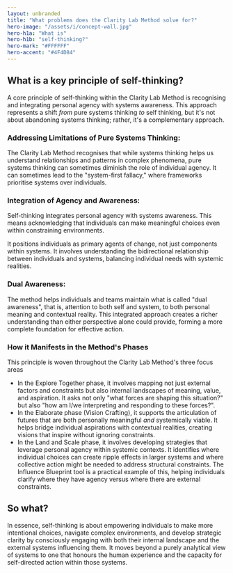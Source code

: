 ```yaml
---
layout: unbranded
title: "What problems does the Clarity Lab Method solve for?"
hero-image: "/assets/i/concept-wall.jpg"
hero-h1a: "What is"
hero-h1b: "self-thinking?"
hero-mark: "#FFFFFF"
hero-accent: "#4F4D84"
---
```


<h2 class="govuk-heading-l">What is a key principle of self-thinking?</h2>

A core principle of self-thinking within the Clarity Lab Method is recognising and integrating personal agency with systems awareness. This approach represents a shift *from* pure systems thinking *to* self thinking, but it's not about abandoning systems thinking; rather, it's a complementary approach.

<h3 class="govuk-heading-m"></h3>

<h3 class="govuk-heading-m">Addressing Limitations of Pure Systems Thinking:</h3>

The Clarity Lab Method recognises that while systems thinking helps us understand relationships and patterns in complex phenomena, pure systems thinking can sometimes diminish the role of individual agency. It can sometimes lead to the "system-first fallacy," where frameworks prioritise systems over individuals.

<h3 class="govuk-heading-m">Integration of Agency and Awareness:</h3>

Self-thinking integrates personal agency with systems awareness. This means acknowledging that individuals can make meaningful choices even within constraining environments. 

It positions individuals as primary agents of change, not just components within systems. It involves understanding the bidirectional relationship between individuals and systems, balancing individual needs with systemic realities.

<h3 class="govuk-heading-m">Dual Awareness:</h3>

The method helps individuals and teams maintain what is called "dual awareness", that is, attention to both self and system, to both personal meaning and contextual reality. This integrated approach creates a richer understanding than either perspective alone could provide, forming a more complete foundation for effective action.

<h3 class="govuk-heading-m">How it Manifests in the Method's Phases</h3>

This principle is woven throughout the Clarity Lab Method's three focus areas

- In the Explore Together phase, it involves mapping not just external factors and constraints but also internal landscapes of meaning, value, and aspiration. It asks not only "what forces are shaping this situation?" but also "how am I/we interpreting and responding to these forces?".
- In the Elaborate phase (Vision Crafting), it supports the articulation of futures that are both personally meaningful *and* systemically viable. It helps bridge individual aspirations with contextual realities, creating visions that inspire without ignoring constraints.
- In the Land and Scale phase, it involves developing strategies that leverage personal agency within systemic contexts. It identifies where individual choices can create ripple effects in larger systems and where collective action might be needed to address structural constraints. The Influence Blueprint tool is a practical example of this, helping individuals clarify where they have agency versus where there are external constraints.

<h2 class="govuk-heading-l">So what?</h2>

In essence, self-thinking is about empowering individuals to make more intentional choices, navigate complex environments, and develop strategic clarity by consciously engaging with both their internal landscape and the external systems influencing them. It moves beyond a purely analytical view of systems to one that honours the human experience and the capacity for self-directed action within those systems.
